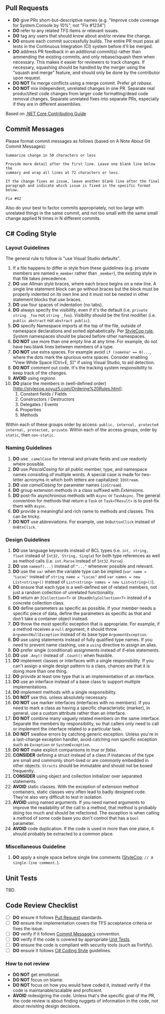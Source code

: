 ## Pull Requests

- **DO** give PRs short-but-descriptive names (e.g. "Improve code coverage for System.Console by 10%", not "Fix #1234")
- **DO** refer to any related TFS Items or relevant issues.
- **DO** tag any users that should know about and/or review the change.
- **DO** ensure each commit successfully builds. The entire PR must pass all tests in the Continuous Integration (CI) system before it'll be merged.
- **DO** address PR feedback in an additional commit(s) rather than ammending the existing commits, and only rebase/squash them when necessary. This makes it easier for reviewers to track changes. If necessary, squashing should be handled by the merger using the "squash and merge" feature, and should only be done by the contributor upon request.
- **DO NOT** fix merge conflicts using a merge commit. Prefer *git rebase*.
- **DO NOT** mix independent, unrelated changes in one PR. Separate real product/test code changes from larger code formatting/dead code removal changes. Separate unrelated fixes into separate PRs, especially if they are in different assemblies.

Based on [.NET Core Contributing Guide](https://github.com/dotnet/corefx/blob/master/Documentation/project-docs/contributing.md)

## Commit Messages

Please format commit messages as follows (based on A Note About Git Commit Messages):

```
Summarize change in 50 characters or less

Provide more detail after the first line. Leave one blank line below the
summary and wrap all lines at 72 characters or less.

If the change fixes an issue, leave another blank line after the final
paragraph and indicate which issue is fixed in the specific format
below.

Fix #42
```

Also do your best to factor commits appropriately, not too large with unrelated things in the same commit, and not too small with the same small change applied N times in N different commits.

## C# Coding Style

### Layout Guidelines

The general rule to follow is "use Visual Studio defaults".
1. If a file happens to differ in style from these guidelines (e.g. private members are named `m_member` rather than `_member`), the existing style in that file takes precedence.
1. **DO** use Allman style braces, where each brace begins on a new line. A single line statement block can go without braces but the block must be properly indented on its own line and it must not be nested in other statement blocks that use braces.
1. **DO** use four spaces of indentation (no tabs).
1. **DO** always specify the visibility, even if it's the default (i.e. `private string _foo` not `string _foo`). Visibility should be the first modifier (i.e. `public abstract` not `abstract public`).
1. **DO** specify Namespace imports at the top of the file, outside of namespace declarations and sorted alphabetically. Per [StyleCop rule](http://stylecop.soyuz5.com/SA1210.html), *System* namespaces should be placed before other namespaces.
1. **DO NOT** use more than one empty line at any time. For example, do not have two blank lines between members of a type.
1. **DO NOT** use extra spaces. For example avoid `if (someVar == 0)...`, where the dots mark the spurious extra spaces. Consider enabling "View White Space (Ctrl+E, S)" if using Visual Studio, to aid detection.
1. **DO NOT** comment out code. It's the tracking system responsibility to keep track of the changes.
1. **AVOID** using *regions*.
1. **DO** place the members in (well-defined order)[http://stylecop.soyuz5.com/Ordering%20Rules.html]. 
   1. Constant fields / Fields
   1. Constructors / Destructors
   1. Delegates / Events
   1. Properties
   1. Methods

Within each of these groups order by access: `public, internal, protected internal, protected, private`. Within each of the    access groups, order by `static`, then `non-static`.

### Naming Guidelines

1. **DO** use `_camelCase` for internal and private fields and use readonly where possible. 
1. **DO** use *PascalCasing* for all public member, type, and namespace names consisting of multiple words. A special case is made for two-letter acronyms in which both letters are capitalized: `IOStream`.
1. **DO** use *camelCasing* for parameter names (`ioStream`).
1. **DO** group extension methods in a class suffixed with *Extensions*.
1. **DO** post-fix asynchronous methods with `Async` or `TaskAsync`. The general convention for methods that return a `Task` or `Task<TResult>` is to post-fix them with `Async`.
1. **DO** provide a meaningful and rich name to methods and classes. This can be tricky.
1. **DO NOT** use abbreviations. For example, use `OnButtonClick` instead of `OnBtnClick`.

### Design Guidelines

1. **DO** use language keywords instead of BCL types (i.e. `int, string, float` instead of `Int32, String, Single`) for both type references as well as method calls (i.e. `int.Parse` instead of `Int32.Parse`)
1. **DO** use `nameof(...)` instead of `"..."` whenever possible and relevant.
1. **DO** use the `var` when the variable type can be implied (`var name = "Lucas"` instead of `string name = "Lucas"` and `var names = new List<string>()` instead of `List<string> names = new List<string>()`).
1. **DO** ensure that each type is a well-defined set of related members, not just a random collection of unrelated functionality.
1. **DO** return an `ICollection<T>` or `IReadOnlyCollection<T>` instead of a concrete collection class.
1. **DO** define parameters as specific as possible. If your member needs a specific piece of data, define the parameters as specific as that and don't take a container object instead.
1. **DO** throw the most specific exception that is appropriate. For example, if a method receives a `null` argument, it should throw `ArgumentNullException` instead of its base type `ArgumentException`.
1. **DO** use using statements instead of fully qualified type names. If you need to prevent name clashing, use a `using` directive to assign an alias.
1. **DO** prefer single (conditional) assignments instead of if-else statements.
1. **DO** use `.Any()` instead of `.Count()` when feasible.
1. **DO** implement classes or interfaces with a single responsibility. If you can't assign a single design pattern to a class, chances are that it is doing more than one thing.
1. **DO** provide at least one type that is an implementation of an interface.
1. **DO** use an interface instead of a base class to support multiple implementations. 
1. **DO** implement methods with a single responsibility.
1. **DO NOT** use this. unless absolutely necessary.
1. **DO NOT** use marker interfaces (interfaces with no members). If you need to mark a class as having a specific characteristic (marker), in general, use a custom attribute rather than an interface.
1. **DO NOT** combine many vaguely related members on the same interface. Separate the members by responsibility, so that callers only need to call or implement the interface related to a particular task.
1. **DO NOT** swallow errors by catching generic exception. Unless you're in a last-change exception handler, avoid catching non specific exception such as `Exception` or `SystemException`.
1. **DO NOT** make explicit comparisons to *true* or *false*.
1. **CONSIDER** defining a struct instead of a class if instances of the type are small and commonly short-lived or are commonly embedded in other objects. `Structs` should be immutable and should not be boxed frequently.
1. **CONSIDER** using object and collection initializer over separated statements.
1. **AVOID** static classes. With the exception of extension method containers, static classes very often lead to badly designed code. They're also very difficult to test in isolation.
1. **AVOID** using named arguments. If you need named arguments to improve the readability of the call to a method, that method is probably doing too much and should be refactored. The exception is when calling a method of some code base you don't control that has a `bool` parameter.
1. **AVOID** code duplication. If the code is used in more than one place, it should probably be extracted to a common place.

### Miscellaneous Guideline

1. **DO** apply a single space before single line comments ([StyleCop](http://stylecop.soyuz5.com/SA1005.html): `// A single-line comment.`).

## Unit Tests

TBD.

## Code Review Checklist

- [ ] **DO** ensure it follows [Pull Request](#pull-requests) standards.
- [ ] **DO** ensure the implementation covers the TFS acceptance criteria or fixes the issue.
- [ ] **DO** verify if it follows [Commit Message's](#commit-messages) convention.
- [ ] **DO** verify if the code is covered by appropriate [Unit Tests](#unit-tests).
- [ ] **DO** ensure the code is compliant with security tools (such as Fortify).
- [ ] **DO** ensure it follows [C# Coding Style](#c-coding-style) guidelines.

### How to not review
- **DO NOT** get emotional.
- **DO NOT** focus on blame.
- **DO NOT** focus on how you would have coded it, instead verify if the code is maintanable/scalable and proficient.
- **AVOID** redesigning the code. Unless that's the specific goal of the PR, the code review is about finding nuggets of information in the code, not about revisiting design decisions.
